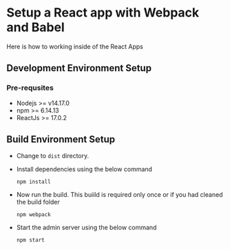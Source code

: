# Setup a React app with Webpack and Babel
Here is how to working inside of the React Apps

## Development Environment Setup

 ### Pre-requsites

 - Nodejs >= v14.17.0
 - npm >= 6.14.13
 - ReactJs >= 17.0.2

## Build Environment Setup

  - Change to `dist` directory.
  - Install dependencies using the below command

        npm install

  - Now run the build. This buiild is required only once or if you had cleaned the build folder

        npm webpack

  - Start the admin server using the below command

        npm start

